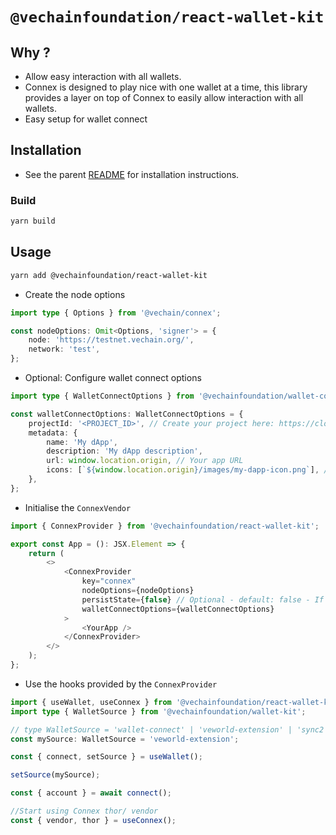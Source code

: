 # `@vechainfoundation/react-wallet-kit`

## Why ?

-   Allow easy interaction with all wallets.
-   Connex is designed to play nice with one wallet at a time, this library provides a layer on top of Connex to easily
    allow interaction with all wallets.
-   Easy setup for wallet connect

## Installation

-   See the parent [README](../../README.md) for installation instructions.

### Build

```bash
yarn build
```

## Usage

```bash
yarn add @vechainfoundation/react-wallet-kit
```

-   Create the node options

```typescript
import type { Options } from '@vechain/connex';

const nodeOptions: Omit<Options, 'signer'> = {
    node: 'https://testnet.vechain.org/',
    network: 'test',
};
```

-   Optional: Configure wallet connect options

```typescript
import type { WalletConnectOptions } from '@vechainfoundation/wallet-connect';

const walletConnectOptions: WalletConnectOptions = {
    projectId: '<PROJECT_ID>', // Create your project here: https://cloud.walletconnect.com/sign-up
    metadata: {
        name: 'My dApp',
        description: 'My dApp description',
        url: window.location.origin, // Your app URL
        icons: [`${window.location.origin}/images/my-dapp-icon.png`], // Your app Icon
    },
};
```

-   Initialise the `ConnexVendor`

```typescript jsx
import { ConnexProvider } from '@vechainfoundation/react-wallet-kit';

export const App = (): JSX.Element => {
    return (
        <>
            <ConnexProvider
                key="connex"
                nodeOptions={nodeOptions}
                persistState={false} // Optional - default: false - If true, account and source will be persisted in local storage
                walletConnectOptions={walletConnectOptions}
            >
                <YourApp />
            </ConnexProvider>
        </>
    );
};
```

-   Use the hooks provided by the `ConnexProvider`

```typescript jsx
import { useWallet, useConnex } from '@vechainfoundation/react-wallet-kit';
import type { WalletSource } from '@vechainfoundation/wallet-kit';

// type WalletSource = 'wallet-connect' | 'veworld-extension' | 'sync2' | 'sync';
const mySource: WalletSource = 'veworld-extension';

const { connect, setSource } = useWallet();

setSource(mySource);

const { account } = await connect();

//Start using Connex thor/ vendor
const { vendor, thor } = useConnex();
```
